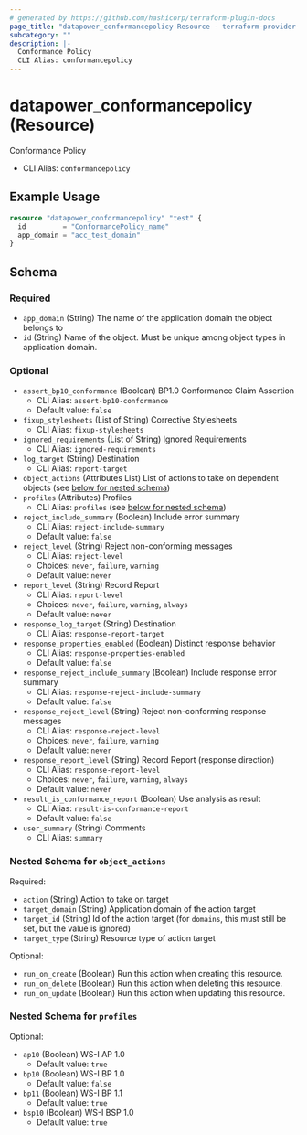 ```yaml
---
# generated by https://github.com/hashicorp/terraform-plugin-docs
page_title: "datapower_conformancepolicy Resource - terraform-provider-datapower"
subcategory: ""
description: |-
  Conformance Policy
  CLI Alias: conformancepolicy
---
```


# datapower_conformancepolicy (Resource)

Conformance Policy
  - CLI Alias: `conformancepolicy`

## Example Usage

```terraform
resource "datapower_conformancepolicy" "test" {
  id         = "ConformancePolicy_name"
  app_domain = "acc_test_domain"
}
```

<!-- schema generated by tfplugindocs -->
## Schema

### Required

- `app_domain` (String) The name of the application domain the object belongs to
- `id` (String) Name of the object. Must be unique among object types in application domain.

### Optional

- `assert_bp10_conformance` (Boolean) BP1.0 Conformance Claim Assertion
  - CLI Alias: `assert-bp10-conformance`
  - Default value: `false`
- `fixup_stylesheets` (List of String) Corrective Stylesheets
  - CLI Alias: `fixup-stylesheets`
- `ignored_requirements` (List of String) Ignored Requirements
  - CLI Alias: `ignored-requirements`
- `log_target` (String) Destination
  - CLI Alias: `report-target`
- `object_actions` (Attributes List) List of actions to take on dependent objects (see [below for nested schema](#nestedatt--object_actions))
- `profiles` (Attributes) Profiles
  - CLI Alias: `profiles` (see [below for nested schema](#nestedatt--profiles))
- `reject_include_summary` (Boolean) Include error summary
  - CLI Alias: `reject-include-summary`
  - Default value: `false`
- `reject_level` (String) Reject non-conforming messages
  - CLI Alias: `reject-level`
  - Choices: `never`, `failure`, `warning`
  - Default value: `never`
- `report_level` (String) Record Report
  - CLI Alias: `report-level`
  - Choices: `never`, `failure`, `warning`, `always`
  - Default value: `never`
- `response_log_target` (String) Destination
  - CLI Alias: `response-report-target`
- `response_properties_enabled` (Boolean) Distinct response behavior
  - CLI Alias: `response-properties-enabled`
  - Default value: `false`
- `response_reject_include_summary` (Boolean) Include response error summary
  - CLI Alias: `response-reject-include-summary`
  - Default value: `false`
- `response_reject_level` (String) Reject non-conforming response messages
  - CLI Alias: `response-reject-level`
  - Choices: `never`, `failure`, `warning`
  - Default value: `never`
- `response_report_level` (String) Record Report (response direction)
  - CLI Alias: `response-report-level`
  - Choices: `never`, `failure`, `warning`, `always`
  - Default value: `never`
- `result_is_conformance_report` (Boolean) Use analysis as result
  - CLI Alias: `result-is-conformance-report`
  - Default value: `false`
- `user_summary` (String) Comments
  - CLI Alias: `summary`

<a id="nestedatt--object_actions"></a>
### Nested Schema for `object_actions`

Required:

- `action` (String) Action to take on target
- `target_domain` (String) Application domain of the action target
- `target_id` (String) Id of the action target (for `domains`, this must still be set, but the value is ignored)
- `target_type` (String) Resource type of action target

Optional:

- `run_on_create` (Boolean) Run this action when creating this resource.
- `run_on_delete` (Boolean) Run this action when deleting this resource.
- `run_on_update` (Boolean) Run this action when updating this resource.


<a id="nestedatt--profiles"></a>
### Nested Schema for `profiles`

Optional:

- `ap10` (Boolean) WS-I AP 1.0
  - Default value: `true`
- `bp10` (Boolean) WS-I BP 1.0
  - Default value: `false`
- `bp11` (Boolean) WS-I BP 1.1
  - Default value: `true`
- `bsp10` (Boolean) WS-I BSP 1.0
  - Default value: `true`
